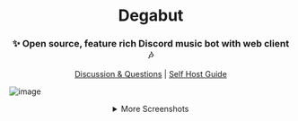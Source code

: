 <div align="center">
<h1>Degabut</h1>

<h3>✨ Open source, feature rich Discord music bot with web client 🎶</h3>

[Discussion & Questions](https://github.com/orgs/degabut/discussions) | [Self Host Guide](https://github.com/degabut/examples/blob/main/v3)

</div>

![image](https://user-images.githubusercontent.com/32597776/210191822-7cff9cbf-3bd3-4e8f-9a52-ca54a01c83e1.png)

<details>
    <summary align="center">More Screenshots</summary>
    <img src="https://user-images.githubusercontent.com/32597776/210191404-84ed9452-02af-4729-9526-b0bce9e95db4.png" />
    <img src="https://user-images.githubusercontent.com/32597776/210191416-6bb0b9e0-05ac-4dee-bce5-cbea36ed8a29.png" />
    <div align="center">
        <img src="https://user-images.githubusercontent.com/32597776/210191503-4209afa1-b86a-4caf-b1fc-03f2262fe1d3.png" width="45%" />
        &nbsp;&nbsp;
        <img src="https://user-images.githubusercontent.com/32597776/210191556-ad9fe280-32ba-4ae5-adef-e8ca25beb306.png" width="45%" />
    </div>
</details>
